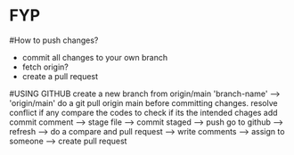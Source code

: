 # FYP

#How to push changes?
- commit all changes to your own branch
- fetch origin?
- create a pull request

#USING GITHUB 
create a new branch from origin/main
'branch-name' --> 'origin/main'
do a git pull origin main before committing changes.
resolve conflict if any
compare the codes to check if its the intended chages
add commit comment --> stage file --> commit staged --> push
go to github --> refresh --> do a compare and pull request --> write comments --> assign to someone --> create pull request
